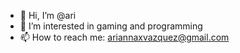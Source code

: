 - 👋 Hi, I’m @ari
- 👀 I’m interested in gaming and programming
- 📫 How to reach me: ariannaxvazquez@gmail.com

<!---
ari01l/ari01l is a ✨ special ✨ repository because its `README.md` (this file) appears on your GitHub profile.
You can click the Preview link to take a look at your changes.
--->
